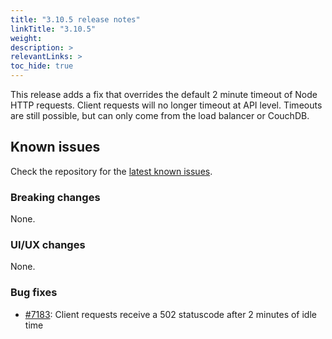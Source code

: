 ```yaml
---
title: "3.10.5 release notes"
linkTitle: "3.10.5"
weight: 
description: >
relevantLinks: >
toc_hide: true
---
```


This release adds a fix that overrides the default 2 minute timeout of Node HTTP requests. 
Client requests will no longer timeout at API level. 
Timeouts are still possible, but can only come from the load balancer or CouchDB. 

## Known issues

Check the repository for the [latest known issues](https://github.com/medic/cht-core/issues?q=is%3Aissue+label%3A%22Affects%3A+3.10.5%22).

### Breaking changes

None.

### UI/UX changes

None.

### Bug fixes

- [#7183](https://github.com/medic/cht-core/issues/7183): Client requests receive a 502 statuscode after 2 minutes of idle time
